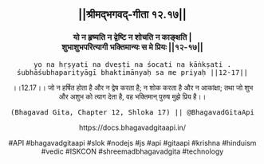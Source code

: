 <center><h2>||श्रीमद्‍भगवद्‍-गीता १२.१७||</h2>
<h3>यो न हृष्यति न द्वेष्टि न शोचति न काङ्क्षति |<br/>शुभाशुभपरित्यागी भक्तिमान्यः स मे प्रियः ||१२-१७||</h3>
<pre>yo na hṛṣyati na dveṣṭi na śocati na kāṅkṣati .<br/>śubhāśubhaparityāgī bhaktimānyaḥ sa me priyaḥ ||12-17||</pre>
<p>।।12.17।। जो न हर्षित होता है और न द्वेष करता है; न शोक करता है और न आकांक्षा; तथा जो शुभ और अशुभ को त्याग देता है, वह भक्तिमान् पुरुष मुझे प्रिय है।।</p>
<pre>(Bhagavad Gita, Chapter 12, Shloka 17) || @BhagavadGitaApi</pre><p>https://docs.bhagavadgitaapi.in/</p><p>#API #bhagavadgitaapi #slok #nodejs #js #api #gitaapi #krishna #hinduism #vedic #ISKCON #shreemadbhagavadgita #technology</p></center>